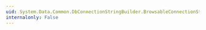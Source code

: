 ```yaml
---
uid: System.Data.Common.DbConnectionStringBuilder.BrowsableConnectionString
internalonly: False
---
```

